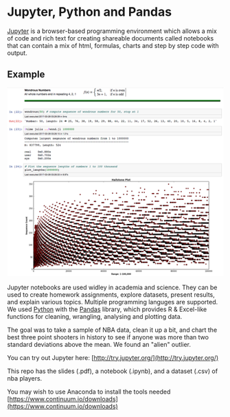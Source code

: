 # Jupyter, Python and Pandas

[Jupyter](http://jupyter.org/) is a browser-based programming environment which allows a mix of code and rich text for creating shareable documents called notebooks that can contain a mix of html, formulas, charts and step by step code with output.

## Example

![Computing Wondrous Numbers](https://github.com/Mearnest/jupyter_python_pandas/blob/master/wondrous_numbers_example.png)

Jupyter notebooks are used widley in academia and science. They can be used to create homework assignments, explore datasets, present results, and explain various topics. Multiple programming languges are supported. We used [Python](https://www.python.org/) with the [Pandas](http://pandas.pydata.org/) library, which provides R & Excel-like functions for cleaning, wrangling, analysing and plotting data.

The goal was to take a sample of NBA data, clean it up a bit, and chart the best three point shooters in history to see if anyone was more than two standard deviations above the mean. We found an "alien" outlier.

You can try out Jupyter here: [http://try.jupyter.org/](http://try.jupyter.org/)

This repo has the slides (.pdf), a notebook (.ipynb), and a dataset (.csv) of nba players.

You may wish to use Anaconda to install the tools needed
[https://www.continuum.io/downloads](https://www.continuum.io/downloads)
